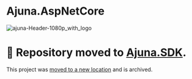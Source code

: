 # Ajuna.AspNetCore
![ajuna-Header-1080p_with_logo](https://user-images.githubusercontent.com/17710198/136852531-d9eb47cd-efcd-4c88-bdbf-78dfcbffe287.png)

# 🚧 Repository moved to [Ajuna.SDK](https://github.com/ajuna-network/Ajuna.SDK).
This project was [moved to a new location](https://github.com/ajuna-network/Ajuna.SDK) and is archived.

